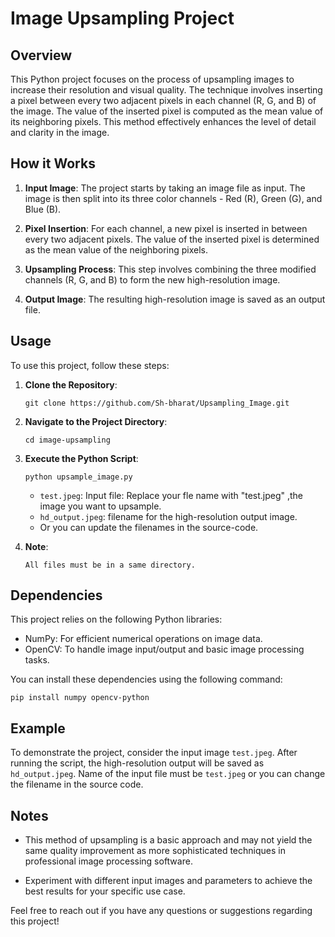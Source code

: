 # Image Upsampling Project

## Overview

This Python project focuses on the process of upsampling images to increase their resolution and visual quality. The technique involves inserting a pixel between every two adjacent pixels in each channel (R, G, and B) of the image. The value of the inserted pixel is computed as the mean value of its neighboring pixels. This method effectively enhances the level of detail and clarity in the image.

## How it Works

1. **Input Image**: The project starts by taking an image file as input. The image is then split into its three color channels - Red (R), Green (G), and Blue (B).

2. **Pixel Insertion**: For each channel, a new pixel is inserted in between every two adjacent pixels. The value of the inserted pixel is determined as the mean value of the neighboring pixels.

3. **Upsampling Process**: This step involves combining the three modified channels (R, G, and B) to form the new high-resolution image.

4. **Output Image**: The resulting high-resolution image is saved as an output file.

## Usage

To use this project, follow these steps:

1. **Clone the Repository**:

   ```
   git clone https://github.com/Sh-bharat/Upsampling_Image.git
   ```

2. **Navigate to the Project Directory**:

   ```
   cd image-upsampling
   ```

3. **Execute the Python Script**:

   ```
   python upsample_image.py 
   ```

   - `test.jpeg`: Input file: Replace your fle name with "test.jpeg" ,the image you want to upsample.
   - `hd_output.jpeg`: filename for the high-resolution output image.
   - Or you can update the filenames in the source-code.

    
4. **Note**:
   ```
   All files must be in a same directory.
   ```
  
     
  

## Dependencies

This project relies on the following Python libraries:

- NumPy: For efficient numerical operations on image data.
- OpenCV: To handle image input/output and basic image processing tasks.

You can install these dependencies using the following command:

```
pip install numpy opencv-python
```

## Example

To demonstrate the project, consider the input image `test.jpeg`. After running the script, the high-resolution output will be saved as `hd_output.jpeg`.
Name of the input file must be `test.jpeg` or you can change the filename in the source code.

## Notes

- This method of upsampling is a basic approach and may not yield the same quality improvement as more sophisticated techniques in professional image processing software.

- Experiment with different input images and parameters to achieve the best results for your specific use case.

Feel free to reach out if you have any questions or suggestions regarding this project!
